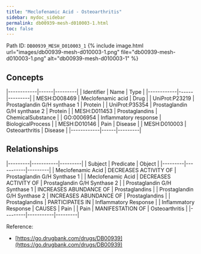 ```yaml
---
title: "Meclofenamic Acid - Osteoarthritis"
sidebar: mydoc_sidebar
permalink: db00939-mesh-d010003-1.html
toc: false 
---
```



Path ID: `DB00939_MESH_D010003_1`
{% include image.html url="images/db00939-mesh-d010003-1.png" file="db00939-mesh-d010003-1.png" alt="db00939-mesh-d010003-1" %}

## Concepts

|------------|------|---------|
| Identifier | Name | Type    |
|------------|------|---------|
| MESH:D008469 | Meclofenamic acid | Drug |
| UniProt:P23219 | Prostaglandin G/H synthase 1 | Protein |
| UniProt:P35354 | Prostaglandin G/H synthase 2 | Protein |
| MESH:D011453 | Prostaglandins | ChemicalSubstance |
| GO:0006954 | Inflammatory response | BiologicalProcess |
| MESH:D010146 | Pain | Disease |
| MESH:D010003 | Osteoarthritis | Disease |
|------------|------|---------|

## Relationships

|---------|-----------|---------|
| Subject | Predicate | Object  |
|---------|-----------|---------|
| Meclofenamic Acid | DECREASES ACTIVITY OF | Prostaglandin G/H Synthase 1 |
| Meclofenamic Acid | DECREASES ACTIVITY OF | Prostaglandin G/H Synthase 2 |
| Prostaglandin G/H Synthase 1 | INCREASES ABUNDANCE OF | Prostaglandins |
| Prostaglandin G/H Synthase 2 | INCREASES ABUNDANCE OF | Prostaglandins |
| Prostaglandins | PARTICIPATES IN | Inflammatory Response |
| Inflammatory Response | CAUSES | Pain |
| Pain | MANIFESTATION OF | Osteoarthritis |
|---------|-----------|---------|

Reference: 
  - [https://go.drugbank.com/drugs/DB00939](https://go.drugbank.com/drugs/DB00939)
